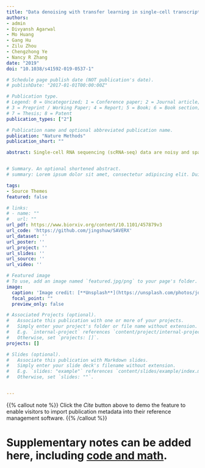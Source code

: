 ```yaml
---
title: "Data denoising with transfer learning in single-cell transcriptomics"
authors:
- admin
- Divyansh Agarwal
- Mo Huang
- Gang Hu
- Zilu Zhou
- Chengzhong Ye
- Nancy R Zhang
date: "2019"
doi: "10.1038/s41592-019-0537-1"

# Schedule page publish date (NOT publication's date).
# publishDate: "2017-01-01T00:00:00Z"

# Publication type.
# Legend: 0 = Uncategorized; 1 = Conference paper; 2 = Journal article;
# 3 = Preprint / Working Paper; 4 = Report; 5 = Book; 6 = Book section;
# 7 = Thesis; 8 = Patent
publication_types: ["2"]

# Publication name and optional abbreviated publication name.
publication: "Nature Methods"
publication_short: ""

abstract: Single-cell RNA sequencing (scRNA-seq) data are noisy and sparse. Here, we show that transfer learning across datasets remarkably improves data quality. By coupling a deep autoencoder with a Bayesian model, SAVER-X extracts transferable gene-gene relationships across data from different labs, varying conditions and divergent species, to denoise new target datasets. 


# Summary. An optional shortened abstract.
# summary: Lorem ipsum dolor sit amet, consectetur adipiscing elit. Duis posuere tellus ac convallis placerat. Proin tincidunt magna sed ex sollicitudin condimentum.

tags:
- Source Themes
featured: false

# links:
# - name: ""
#   url: ""
url_pdf: https://www.biorxiv.org/content/10.1101/457879v3
url_code: 'https://github.com/jingshuw/SAVERX'
url_dataset: ''
url_poster: ''
url_project: ''
url_slides: ''
url_source: '' 
url_video: ''

# Featured image
# To use, add an image named `featured.jpg/png` to your page's folder. 
image:
  caption: 'Image credit: [**Unsplash**](https://unsplash.com/photos/jdD8gXaTZsc)'
  focal_point: ""
  preview_only: false

# Associated Projects (optional).
#   Associate this publication with one or more of your projects.
#   Simply enter your project's folder or file name without extension.
#   E.g. `internal-project` references `content/project/internal-project/index.md`.
#   Otherwise, set `projects: []`.
projects: []

# Slides (optional).
#   Associate this publication with Markdown slides.
#   Simply enter your slide deck's filename without extension.
#   E.g. `slides: "example"` references `content/slides/example/index.md`.
#   Otherwise, set `slides: ""`.


---
```





{{% callout note %}}
Click the *Cite* button above to demo the feature to enable visitors to import publication metadata into their reference management software.
{{% /callout %}}

# Supplementary notes can be added here, including [code and math](https://sourcethemes.com/academic/docs/writing-markdown-latex/).

